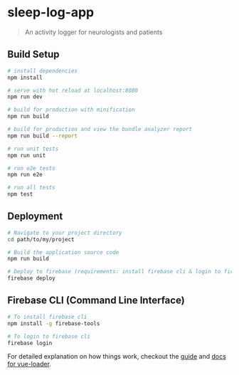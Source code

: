 # sleep-log-app

> An activity logger for neurologists and patients

## Build Setup

``` bash
# install dependencies
npm install

# serve with hot reload at localhost:8080
npm run dev

# build for production with minification
npm run build

# build for production and view the bundle analyzer report
npm run build --report

# run unit tests
npm run unit

# run e2e tests
npm run e2e

# run all tests
npm test
```


## Deployment

``` bash
# Navigate to your project directory
cd path/to/my/project

# Build the application source code
npm run build

# Deploy to firebase (requirements: install firebase cli & login to firebase cli)
firebase deploy
```

## Firebase CLI (Command Line Interface)

``` bash
# To install firebase cli
npm install -g firebase-tools

# To login to firebase cli
firebase login
```

For detailed explanation on how things work, checkout the [guide](http://vuejs-templates.github.io/webpack/) and [docs for vue-loader](http://vuejs.github.io/vue-loader).
